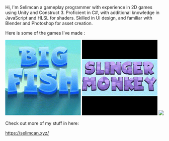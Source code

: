 Hi, I'm Selimcan a gameplay programmer with experience in 2D games using Unity and Construct 3. Proficient in C#, with additional knowledge in JavaScript and HLSL for shaders. Skilled in UI design, and familiar with Blender and Photoshop for asset creation.

Here is some of the games I've made :

![](squaregif.gif)
![](slingermonkey.gif)
![](giftdeck.gif)

Check out more of my stuff in here:

https://selimcan.xyz/
